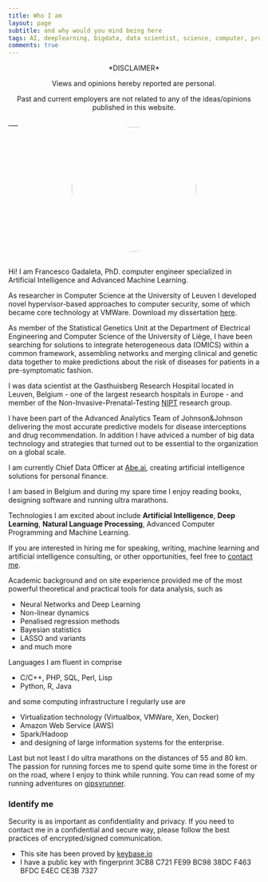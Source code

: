 ```yaml
---
title: Who I am
layout: page
subtitle: and why would you mind being here
tags: AI, deeplearning, bigdata, data scientist, science, computer, programming
comments: true
---
```


<center>
*DISCLAIMER*
</center>

<center>
<p>Views and opinions hereby reported are personal.</p>
<p>Past and current employers are not related to any of the ideas/opinions published in this website.</p>
</center>
___


<center> <img src="https://worldofpiggy.github.io/img/profile_small.jpg" width="250px" style="border-radius: 50%; background-position: 50%; background-repeat: no-repeat;"/> </center>
<br />

Hi! I am Francesco Gadaleta, PhD. computer engineer specialized in Artificial Intelligence and Advanced Machine Learning.


As researcher in Computer Science at the University of Leuven I developed novel hypervisor-based approaches to computer security, some of which became core technology at VMWare.
Download my dissertation [here](https://lirias.kuleuven.be/bitstream/123456789/413219/1/phd+dissertation.pdf).


As member of the Statistical Genetics Unit at the Department of Electrical Engineering and Computer Science of the University of Liège, I have been searching for solutions to integrate heterogeneous data (OMICS) within a common framework, assembling networks and merging clinical and genetic data together to make predictions about the risk of diseases for patients in a pre-symptomatic fashion.

I was data scientist at the Gasthuisberg Research Hospital located in Leuven, Belgium - one of the largest research hospitals in Europe - and member of the Non-Invasive-Prenatal-Testing [NIPT](https://en.wikipedia.org/wiki/Prenatal_diagnosis) research group.


I have been part of the Advanced Analytics Team of Johnson&Johnson delivering the most accurate predictive models for disease interceptions and drug recommendation. In addition I have adviced a number of big data technology and strategies that turned out to be essential to the organization on a global scale.


I am currently Chief Data Officer at <a href="https://www.abe.ai">Abe.ai</a>, creating artificial intelligence solutions for personal finance.


I am based in Belgium and during my spare time I enjoy reading books, designing software and running ultra marathons.

Technologies I am excited about include **Artificial Intelligence**, **Deep Learning**, **Natural Language Processing**, Advanced Computer Programming and Machine Learning.

If you are interested in hiring me for speaking, writing, machine learning and artificial intelligence consulting, or other opportunities, feel free to <a href="/contact">contact me</a>.

Academic background and on site experience provided me of the most powerful theoretical and practical tools for data analysis, such as

-  Neural Networks and Deep Learning
-  Non-linear dynamics
-  Penalised regression methods
-  Bayesian statistics
-  LASSO and variants
-  and much more

Languages I am fluent in comprise  
- C/C++, PHP, SQL, Perl, Lisp
- Python, R, Java

and some computing infrastructure I regularly use are
- Virtualization technology (Virtualbox, VMWare, Xen, Docker)
- Amazon Web Service (AWS)
- Spark/Hadoop
- and designing of large information systems for the enterprise.

Last but not least I do ultra marathons on the distances of 55 and 80 km. The passion for running forces me to spend quite some time in the forest or on the road, where I enjoy to think while running. You can read some of my running adventures on [gipsyrunner](http://www.gipsyrunner.com).


### Identify me
Security is as important as confidentiality and privacy. If you need to contact me in a confidential and secure way, please follow the best practices of encrypted/signed
communication.

- This site has been proved by [keybase.io](https://keybase.io/fragadaleta)
- I have a public key with fingerprint 3CB8 C721 FE99 BC98 38DC  F463 BFDC E4EC CE3B 7327
